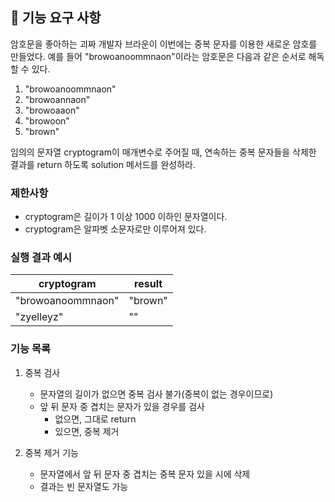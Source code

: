 ## 🚀 기능 요구 사항

암호문을 좋아하는 괴짜 개발자 브라운이 이번에는 중복 문자를 이용한 새로운 암호를 만들었다. 예를 들어 "browoanoommnaon"이라는 암호문은 다음과 같은 순서로 해독할 수 있다.

1. "browoanoommnaon"
2. "browoannaon"
3. "browoaaon"
4. "browoon"
5. "brown"

임의의 문자열 cryptogram이 매개변수로 주어질 때, 연속하는 중복 문자들을 삭제한 결과를 return 하도록 solution 메서드를 완성하라.

### 제한사항

- cryptogram은 길이가 1 이상 1000 이하인 문자열이다.
- cryptogram은 알파벳 소문자로만 이루어져 있다.

### 실행 결과 예시

| cryptogram | result |
| --- | --- |
| "browoanoommnaon" | "brown" |
| "zyelleyz" | "" |

### 기능 목록

1. 중복 검사
   - 문자열의 길이가 없으면 중복 검사 불가(중복이 없는 경우이므로)
   - 앞 뒤 문자 중 겹치는 문자가 있을 경우를 검사
     - 없으면, 그대로 return
     - 있으면, 중복 제거

2. 중복 제거 기능
   - 문자열에서 앞 뒤 문자 중 겹치는 중복 문자 있을 시에 삭제
   - 결과는 빈 문자열도 가능
